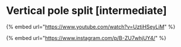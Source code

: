 # Vertical pole split \[intermediate]

{% embed url="https://www.youtube.com/watch?v=UztiHSeyLiM" %}

{% embed url="https://www.instagram.com/p/B-ZU7whjUY4/" %}
